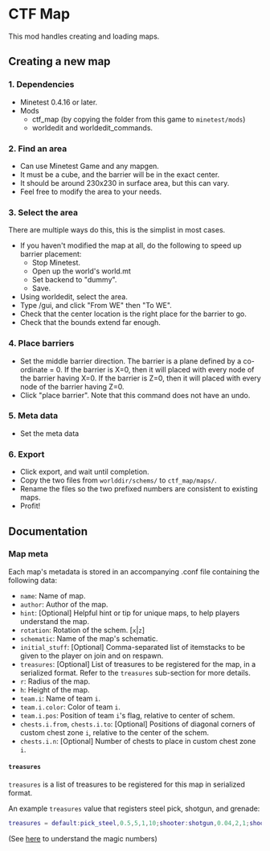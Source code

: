 # CTF Map

This mod handles creating and loading maps.

## Creating a new map

### 1. Dependencies

* Minetest 0.4.16 or later.
* Mods
  * ctf_map (by copying the folder from this game to `minetest/mods`)
  * worldedit and worldedit_commands.

### 2. Find an area

* Can use Minetest Game and any mapgen.
* It must be a cube, and the barrier will be in the exact center.
* It should be around 230x230 in surface area, but this can vary.
* Feel free to modify the area to your needs.

### 3. Select the area

There are multiple ways do this, this is the simplist in most cases.

* If you haven't modified the map at all, do the following to speed up barrier placement:
  * Stop Minetest.
  * Open up the world's world.mt
  * Set backend to "dummy".
  * Save.
* Using worldedit, select the area.
* Type /gui, and click "From WE" then "To WE".
* Check that the center location is the right place for the barrier to go.
* Check that the bounds extend far enough.

### 4. Place barriers

* Set the middle barrier direction. The barrier is a plane defined by a co-ordinate = 0.
  If the barrier is X=0, then it will placed with every node of the barrier having X=0.
  If the barrier is Z=0, then it will placed with every node of the barrier having Z=0.
* Click "place barrier". Note that this command does not have an undo.

### 5. Meta data

* Set the meta data

### 6. Export

* Click export, and wait until completion.
* Copy the two files from `worlddir/schems/` to `ctf_map/maps/`.
* Rename the files so the two prefixed numbers are consistent to existing maps.
* Profit!

## Documentation

### Map meta

Each map's metadata is stored in an accompanying .conf file containing the following data:

* `name`: Name of map.
* `author`: Author of the map.
* `hint`: [Optional] Helpful hint or tip for unique maps, to help players understand the map.
* `rotation`: Rotation of the schem. [`x`|`z`]
* `schematic`: Name of the map's schematic.
* `initial_stuff`: [Optional] Comma-separated list of itemstacks to be given to the player on join and on respawn.
* `treasures`: [Optional] List of treasures to be registered for the map, in a serialized format. Refer to the `treasures` sub-section for more details.
* `r`: Radius of the map.
* `h`: Height of the map.
* `team.i`: Name of team `i`.
* `team.i.color`: Color of team `i`.
* `team.i.pos`: Position of team `i`'s flag, relative to center of schem.
* `chests.i.from`, `chests.i.to`: [Optional] Positions of diagonal corners of custom chest zone `i`, relative to the center of the schem.
* `chests.i.n`: [Optional] Number of chests to place in custom chest zone `i`.

#### `treasures`

`treasures` is a list of treasures to be registered for this map in serialized format.

An example `treasures` value that registers steel pick, shotgun, and grenade:

```lua
treasures = default:pick_steel,0.5,5,1,10;shooter:shotgun,0.04,2,1;shooter:grenade,0.08,2,1
```

(See [here](../../other/treasurer/README.md) to understand the magic numbers)
